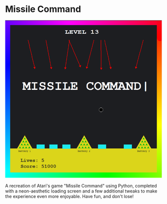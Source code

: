 # Missile Command

![Screenshot](https://github.com/bonniepeng2002/Missile-Command/blob/master/missilecommand.png?raw=true)

A recreation of Atari's game "Missile Command" using Python, completed with a neon-aesthetic loading screen and a few additional tweaks to make the experience even more enjoyable.  Have fun, and don't lose!

